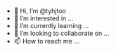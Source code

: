 - 👋 Hi, I’m @tyhjtoo
- 👀 I’m interested in ...
- 🌱 I’m currently learning ...
- 💞️ I’m looking to collaborate on ...
- 📫 How to reach me ...

<!---
tyhjtoo/tyhjtoo is a ✨ special ✨ repository because its `README.md` (this file) appears on your GitHub profile.
You can click the Preview link to take a look at your changes.
--->
